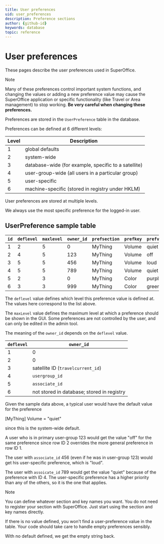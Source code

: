 ```yaml
---
title: User preferences
uid: user_preferences
description: Preference sections
author: {github-id}
keywords: database
topic: reference
---
```


# User preferences

These pages describe the user preferences used in SuperOffice.

> [!NOTE]
> Many of these preferences control important system functions, and changing the values or adding a new preference value may cause the SuperOffice application or specific functionality (like Travel or Area management) to stop working. **Be very careful when changing these preferences.**

Preferences are stored in the `UserPreference` table in the database.

Preferences can be defined at 6 different levels:

| Level | Description |
|---|---|
| 1 | global defaults |
| 2 | system-wide |
| 3 | database-wide (for example, specific to a satellite) |
| 4 | user-group-wide (all users in a particular group) |
| 5 | user-specific |
| 6 | machine-specific (stored in registry under HKLM) |

User preferences are stored at multiple levels.

We always use the most specific preference for the logged-in user.

## UserPreference sample table

| `id` | `deflevel` | `maxlevel` | `owner_id` | `prefsection` | `prefkey` | `prefvalue` |
|---|---|---|---|---|---|---|
| 1 | 2 | 5 | 0   | MyThing | Volume | quiet  |
| 2 | 4 | 5 | 123 | MyThing | Volume | off    |
| 3 | 5 | 5 | 456 | MyThing | Volume | loud   |
| 4 | 5 | 5 | 789 | MyThing | Volume | quiet  |
| 5 | 2 | 3 | 0   | MyThing | Color  | purple |
| 6 | 3 | 3 | 999 | MyThing | Color  | green  |

The `deflevel` value defines which level this preference value is defined at. The values here correspond to the list above.

The `maxLevel` value defines the maximum level at which a preference should be shown in the GUI. Some preferences are not controlled by the user, and can only be edited in the admin tool.

The meaning of the `owner_id` depends on the `deflevel` value.

| `deflevel` | `owner_id` |
|---|---|
| 1 | 0 |
| 2 | 0 |
| 3 | satellite ID (`travelcurrent_id`) |
| 4 | `usergroup_id` |
| 5 | `associate_id` |
| 6 | not stored in database; stored in registry |

Given the sample data above, a typical user would have the default value for the preference

\[MyThing\] Volume = "quiet"

since this is the system-wide default.

A user who is in primary user-group 123 would get the value "off" for the same preference since row ID 2 overrides the more general preference in row ID 1.

The user with `associate_id` 456 (even if he was in user-group 123) would get his user-specific preference, which is "loud".

The user with `assoicate_id` 789 would get the value "quiet" because of the preference with ID 4. The user-specific preference has a higher priority than any of the others, so it is the one that applies.

> [!NOTE]
> You can define whatever section and key names you want. You do not need to register your section with SuperOffice. Just start using the section and key names directly.
>
> If there is no value defined, you won't find a user-preference value in the table. Your code should take care to handle empty preferences sensibly.

With no default defined, we get the empty string back.
